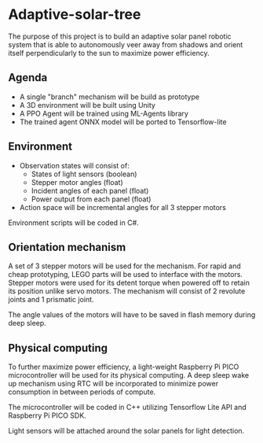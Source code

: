 # Adaptive-solar-tree

The purpose of this project is to build an adaptive solar panel robotic system that is able to autonomously veer away from shadows and orient itself perpendicularly to the sun to maximize power efficiency.

## Agenda
- A single "branch" mechanism will be build as prototype
- A 3D environment will be built using Unity
- A PPO Agent will be trained using ML-Agents library
- The trained agent ONNX model will be ported to Tensorflow-lite

## Environment
- Observation states will consist of:
    - States of light sensors (boolean)
    - Stepper motor angles (float)
    - Incident angles of each panel (float)
    - Power output from each panel (float)
- Action space will be incremental angles for all 3 stepper motors

Environment scripts will be coded in C#.

## Orientation mechanism
A set of 3 stepper motors will be used for the mechanism. For rapid and cheap prototyping, LEGO parts will be used to interface with the motors. Stepper motors were used for its detent torque when powered off to retain its position unlike servo motors. The mechanism will consist of 2 revolute joints and 1 prismatic joint.

The angle values of the motors will have to be saved in flash memory during deep sleep.

## Physical computing
To further maximize power efficiency, a light-weight Raspberry Pi PICO microcontroller will be used for its physical computing. A deep sleep wake up mechanism using RTC will be incorporated to minimize power consumption in between periods of compute.

The microcontroller will be coded in C++ utilizing Tensorflow Lite API and Raspberry Pi PICO SDK.

Light sensors will be attached around the solar panels for light detection.